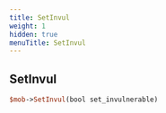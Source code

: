 ```yaml
---
title: SetInvul
weight: 1
hidden: true
menuTitle: SetInvul
---
```

## SetInvul
```perl
$mob->SetInvul(bool set_invulnerable)
```